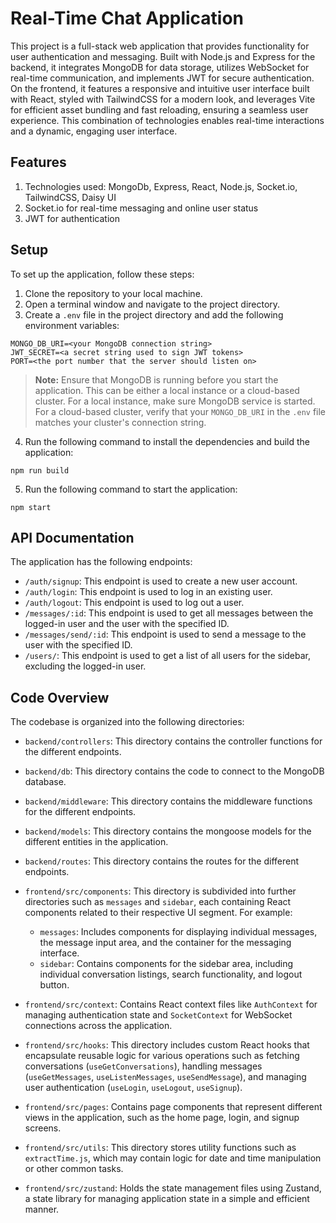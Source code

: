 # Real-Time Chat Application

This project is a full-stack web application that provides functionality for user authentication and messaging. Built with Node.js and Express for the backend, it integrates MongoDB for data storage, utilizes WebSocket for real-time communication, and implements JWT for secure authentication. On the frontend, it features a responsive and intuitive user interface built with React, styled with TailwindCSS for a modern look, and leverages Vite for efficient asset bundling and fast reloading, ensuring a seamless user experience. This combination of technologies enables real-time interactions and a dynamic, engaging user interface.


## Features
1. Technologies used: MongoDb, Express, React, Node.js, Socket.io, TailwindCSS, Daisy UI
2. Socket.io for real-time messaging and online user status
3. JWT for authentication


## Setup

To set up the application, follow these steps:

1. Clone the repository to your local machine.
2. Open a terminal window and navigate to the project directory.
3. Create a `.env` file in the project directory and add the following environment variables:

```
MONGO_DB_URI=<your MongoDB connection string>
JWT_SECRET=<a secret string used to sign JWT tokens>
PORT=<the port number that the server should listen on>
```

> **Note:** Ensure that MongoDB is running before you start the application. This can be either a local instance or a cloud-based cluster. For a local instance, make sure MongoDB service is started. For a cloud-based cluster, verify that your `MONGO_DB_URI` in the `.env` file matches your cluster's connection string.


4. Run the following command to install the dependencies and build the application:

```
npm run build
```

5. Run the following command to start the application:

```
npm start
```

## API Documentation

The application has the following endpoints:

* `/auth/signup`: This endpoint is used to create a new user account.
* `/auth/login`: This endpoint is used to log in an existing user.
* `/auth/logout`: This endpoint is used to log out a user.
* `/messages/:id`: This endpoint is used to get all messages between the logged-in user and the user with the specified ID.
* `/messages/send/:id`: This endpoint is used to send a message to the user with the specified ID.
* `/users/`: This endpoint is used to get a list of all users for the sidebar, excluding the logged-in user.

## Code Overview

The codebase is organized into the following directories:

* `backend/controllers`: This directory contains the controller functions for the different endpoints.

* `backend/db`: This directory contains the code to connect to the MongoDB database.

* `backend/middleware`: This directory contains the middleware functions for the different endpoints.

* `backend/models`: This directory contains the mongoose models for the different entities in the application.

* `backend/routes`: This directory contains the routes for the different endpoints.


* `frontend/src/components`: This directory is subdivided into further directories such as `messages` and `sidebar`, each containing React components related to their respective UI segment. For example:
    * `messages`: Includes components for displaying individual messages, the message input area, and the container for the messaging interface.
    * `sidebar`: Contains components for the sidebar area, including individual conversation listings, search functionality, and logout button.

* `frontend/src/context`: Contains React context files like `AuthContext` for managing authentication state and `SocketContext` for WebSocket connections across the application.

* `frontend/src/hooks`: This directory includes custom React hooks that encapsulate reusable logic for various operations such as fetching conversations (`useGetConversations`), handling messages (`useGetMessages`, `useListenMessages`, `useSendMessage`), and managing user authentication (`useLogin`, `useLogout`, `useSignup`).

* `frontend/src/pages`: Contains page components that represent different views in the application, such as the home page, login, and signup screens.

* `frontend/src/utils`: This directory stores utility functions such as `extractTime.js`, which may contain logic for date and time manipulation or other common tasks.

* `frontend/src/zustand`: Holds the state management files using Zustand, a state library for managing application state in a simple and efficient manner.